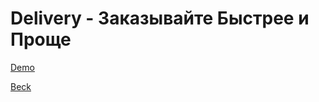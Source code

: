 # Delivery - Заказывайте Быстрее и Проще

[Demo](https://beckyuldashev.github.io/delivery/)

[Beck](https://vk.com/beckyuldashev)

